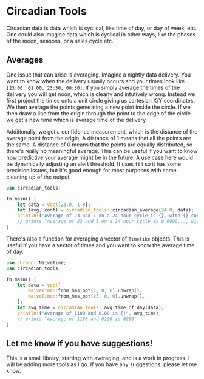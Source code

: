 # Circadian Tools

Circadian data is data which is cyclical, like time of day, or day of week, etc. One could also imagine data which is cyclical in other ways, like the phases of the moon, seasons, or a sales cycle etc.

## Averages

One issue that can arise is averaging. Imagine a nightly data delivery. You want to know when the delivery usually occurs and your times look like `[23:00, 01:00, 23:30, 00:30]`. If you simply average the times of the delivery you will get noon, which is clearly and intutively wrong. Instead we first project the times onto a unit circle giving us cartesian X/Y coordinates. We then average the points generating a new point inside the circle. If we then draw a line from the origin through the point to the edge of the circle we get a new time which is average time of the delivery.

Additionally, we get a confidence measurement, which is the distance of the average point from the origin. A distance of 1 means that all the points are the same. A distance of 0 means that the points are equally distributed, so there's really no meaningful average. This can be useful if you want to know how predictive your average might be in the future. A use case here would be dynamically adjusting an alert threshold. It uses `f64` so it has some precision issues, but it's good enough for most purposes with some cleaning up of the output.

```rust 
use circadian_tools;

fn main() {
    let data = vec![23.0, 1.0];
    let (avg, conf) = circadian_tools::circadian_average(24.0, data);
    println!("Average of 23 and 1 on a 24 hour cycle is {}, with {} confidence", avg, conf);
    // prints "Average of 23 and 1 on a 24 hour cycle is 0.0000..., with 0.9659... confidence"
}
```

There's also a function for averaging a vector of `Timelike` objects. This is useful if you have a vector of times and you want to know the average time of day.

```rust
use chrono::NaiveTime;
use circadian_tools;

fn main() {
    let data = vec![
        NaiveTime::from_hms_opt(1, 0, 0).unwrap(),
        NaiveTime::from_hms_opt(23, 0, 0).unwrap(),
    ];
    let avg_time = circadian_tools::avg_time_of_day(data);
    println!("Average of 1100 and 0100 is {}", avg_time);
    // prints "Average of 1100 and 0100 is 0000"
}
```

## Let me know if you have suggestions!

This is a small library, starting with averaging, and is a work in progress. I will be adding more tools as I go. If you have any suggestions, please let me know.
